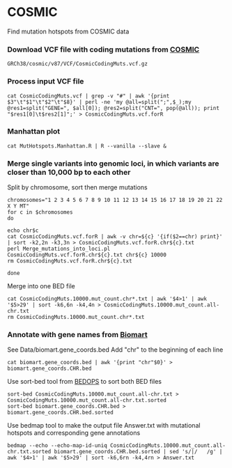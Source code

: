 # COSMIC
Find mutation hotspots from COSMIC data

### Download VCF file with coding mutations from [COSMIC](https://cancer.sanger.ac.uk/cosmic)
```
GRCh38/cosmic/v87/VCF/CosmicCodingMuts.vcf.gz
```
### Process input VCF file
```
cat CosmicCodingMuts.vcf | grep -v "#" | awk '{print $3"\t"$1"\t"$2"\t"$8}' | perl -ne 'my @all=split(";",$_);my @res1=split("GENE=", $all[0]); @res2=split("CNT=", pop(@all)); print "$res1[0]\t$res2[1]";' > CosmicCodingMuts.vcf.forR
```

### Manhattan plot
```
cat MutHotspots.Manhattan.R | R --vanilla --slave &
```

### Merge single variants into genomic loci, in which variants are closer than 10,000 bp to each other
Split by chromosome, sort then merge mutations
```
chromosomes="1 2 3 4 5 6 7 8 9 10 11 12 13 14 15 16 17 18 19 20 21 22 X Y MT"
for c in $chromosomes
do

echo chr$c
cat CosmicCodingMuts.vcf.forR | awk -v chr=${c} '{if($2==chr) print}' | sort -k2,2n -k3,3n > CosmicCodingMuts.vcf.forR.chr${c}.txt 
perl Merge_mutations_into_loci.pl CosmicCodingMuts.vcf.forR.chr${c}.txt chr${c} 10000 
rm CosmicCodingMuts.vcf.forR.chr${c}.txt

done 
```
Merge into one BED file
```
cat CosmicCodingMuts.10000.mut_count.chr*.txt | awk '$4>1' | awk '$5>29' | sort -k6,6n -k4,4n > CosmicCodingMuts.10000.mut_count.all-chr.txt
rm CosmicCodingMuts.10000.mut_count.chr*.txt
```

### Annotate with gene names from [Biomart](https://www.ensembl.org/)
See Data/biomart.gene_coords.bed
Add "chr" to the beginning of each line
```
cat biomart.gene_coords.bed | awk '{print "chr"$0}' > biomart.gene_coords.CHR.bed
```
Use sort-bed tool from [BEDOPS](https://bedops.readthedocs.io/en/latest/index.html#) to sort both BED files
```
sort-bed CosmicCodingMuts.10000.mut_count.all-chr.txt > CosmicCodingMuts.10000.mut_count.all-chr.txt.sorted
sort-bed biomart.gene_coords.CHR.bed > biomart.gene_coords.CHR.bed.sorted
```
Use bedmap tool to make the output file Answer.txt with mutational hotspots and corresponding gene annotations
```
bedmap --echo --echo-map-id-uniq CosmicCodingMuts.10000.mut_count.all-chr.txt.sorted biomart.gene_coords.CHR.bed.sorted | sed 's/|/   /g' | awk '$4>1' | awk '$5>29' | sort -k6,6rn -k4,4rn > Answer.txt
```



